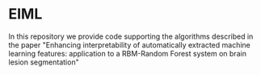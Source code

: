 # EIML

In this repository we provide code supporting the algorithms described in the paper "Enhancing interpretability of automatically extracted machine learning features: application to a RBM-Random Forest system on brain lesion segmentation"
